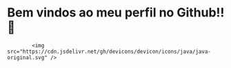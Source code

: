 ### 

<h1>Bem vindos ao meu perfil no Github!! 👋</h1>


<div>




</div>



<div>


            <img src="https://cdn.jsdelivr.net/gh/devicons/devicon/icons/java/java-original.svg" />
          

</div>




<!--
**MatheusdeOliveiraCorrea/MatheusdeOliveiraCorrea** is a ✨ _special_ ✨ repository because its `README.md` (this file) appears on your GitHub profile.

Here are some ideas to get you started:

- 🔭 I’m currently working on ...
- 🌱 I’m currently learning ...
- 👯 I’m looking to collaborate on ...
- 🤔 I’m looking for help with ...
- 💬 Ask me about ...
- 📫 How to reach me: ...
- 😄 Pronouns: ...
- ⚡ Fun fact: ...
-->
